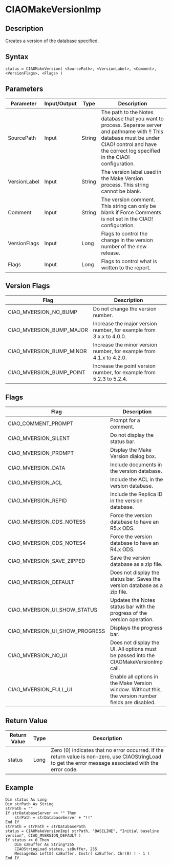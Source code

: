 # CIAOMakeVersionImp

## Description
Creates a version of the database specified.

## Syntax
```
status = CIAOMakeVersion( <SourcePath>, <VersionLabel>, <Comment>, <VersionFlags>, <Flags> )
```

## Parameters
| Parameter | Input/Output | Type | Description |
| --- | --- | --- | --- |
| SourcePath | Input | String | The path to the Notes database that you want to process. Separate server and pathname with !! This database must be under CIAO! control and have the correct log specified in the CIAO! configuration. |
| VersionLabel | Input | String | The version label used in the Make Version process. This string cannot be blank. |
| Comment | Input | String | The version comment. This string can only be blank if Force Comments is not set in the CIAO! configuration. |
| VersionFlags | Input | Long | Flags to control the change in the version number of the new release.
| Flags | Input | Long | Flags to control what is written to the report. |

## Version Flags
| Flag | Description |
| --- | --- |
| CIAO_MVERSION_NO_BUMP | Do not change the version number. |
| CIAO_MVERSION_BUMP_MAJOR | Increase the major version number, for example from 3.x.x to 4.0.0. |
| CIAO_MVERSION_BUMP_MINOR | Increase the minor version number, for example from 4.1.x to 4.2.0. |
| CIAO_MVERSION_BUMP_POINT | Increase the point version number, for example from 5.2.3 to 5.2.4. |

## Flags
| Flag | Description |
| --- | --- |
| CIAO_COMMENT_PROMPT | Prompt for a comment. |
| CIAO_MVERSION_SILENT | Do not display the status bar. |
| CIAO_MVERSION_PROMPT | Display the Make Version dialog box. |
| CIAO_MVERSION_DATA | Include documents in the version database. |
| CIAO_MVERSION_ACL | Include the ACL in the version database. |
| CIAO_MVERSION_REPID | Include the Replica ID in the version database. |
| CIAO_MVERSION_ODS_NOTES5 | Force the version database to have an R5.x ODS. |
| CIAO_MVERSION_ODS_NOTES4 | Force the version database to have an R4.x ODS. |
| CIAO_MVERSION_SAVE_ZIPPED | Save the version database as a zip file. |
| CIAO_MVERSION_DEFAULT | Does not display the status bar. Saves the version database as a zip file. |
| CIAO_MVERSION_UI_SHOW_STATUS | Updates the Notes status bar with the progress of the version operation. |
| CIAO_MVERSION_UI_SHOW_PROGRESS | Displays the progress bar. |
| CIAO_MVERSION_NO_UI | Does not display the UI. All options must be passed into the CIAOMakeVersionImp call. |
| CIAO_MVERSION_FULL_UI | Enable all options in the Make Version window. Without this, the version number fields are disabled. |

## Return Value
| Return Value | Type | Description |
| --- | --- | --- |
| status | Long | Zero (0) indicates that no error occurred. If the return value is non-zero, use CIAOStringLoad to get the error message associated with the error code. |

## Example
```vbscript
Dim status As Long
Dim strPath As String
strPath = ""
If strDatabaseServer <> "" Then
    strPath = strDatabaseServer + "!!"
End If
strPath = strPath + strDatabasePath
status = CIAOMakeVersionImp( strPath, "BASELINE", "Initial baseline version", CIAO_MVERSION_DEFAULT )
If status <> 0 Then
    Dim szBuffer As String*255
    CIAOStringLoad status, szBuffer, 255
    MessageBox Left$( szBuffer, Instr( szBuffer, Chr(0) ) - 1 )
End If
```